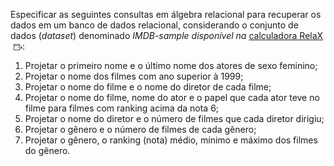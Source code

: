 <td style="width: 100%; text-align: justify; padding: 10px 20px 40px 20px;">
<p>Especificar as seguintes consultas em álgebra relacional para recuperar os dados em um banco de dados relacional, considerando o conjunto de dados (<em>dataset</em>) denominado <em>IMDB-sample disponível na </em><a href="http://verde.icei.pucminas.br" class="external" target="_blank" rel="noreferrer noopener"><span>calculadora RelaX</span><span class="external_link_icon" style="margin-inline-start: 5px; display: inline-block; text-indent: initial; " role="presentation"><svg viewBox="0 0 1920 1920" version="1.1" xmlns="http://www.w3.org/2000/svg" style="width:1em; height:1em; vertical-align:middle; fill:currentColor">
    <path d="M1226.66667,267 C1314.88,267 1386.66667,338.786667 1386.66667,427 L1386.66667,427 L1386.66667,853.666667 L1280,853.666667 L1280,693.666667 L106.666667,693.666667 L106.666667,1493.66667 C106.666667,1523 130.56,1547 160,1547 L160,1547 L1226.66667,1547 C1256.10667,1547 1280,1523 1280,1493.66667 L1280,1493.66667 L1280,1280.33333 L1386.66667,1280.33333 L1386.66667,1493.66667 C1386.66667,1581.88 1314.88,1653.66667 1226.66667,1653.66667 L1226.66667,1653.66667 L160,1653.66667 C71.7866667,1653.66667 0,1581.88 0,1493.66667 L0,1493.66667 L0,427 C0,338.786667 71.7866667,267 160,267 L160,267 Z M1584.37333,709.293333 L1904.37333,1029.29333 C1925.17333,1050.09333 1925.17333,1083.90667 1904.37333,1104.70667 L1904.37333,1104.70667 L1584.37333,1424.70667 L1508.96,1349.29333 L1737.86667,1120.38667 L906.613333,1120.38667 L906.613333,1013.72 L1737.86667,1013.72 L1508.96,784.706667 L1584.37333,709.293333 Z M1226.66667,373.666667 L160,373.666667 C130.56,373.666667 106.666667,397.666667 106.666667,427 L106.666667,427 L106.666667,587 L1280,587 L1280,427 C1280,397.666667 1256.10667,373.666667 1226.66667,373.666667 L1226.66667,373.666667 Z" stroke="none" stroke-width="1" fill-rule="evenodd"></path>
</svg>
<span class="screenreader-only"></span></span></a>:</p>
<ol>
<li>Projetar o primeiro nome e o último nome dos atores de sexo feminino;</li>
<li>Projetar o nome dos filmes com ano superior à 1999;</li>
<li>Projetar o nome do filme e o nome do diretor de cada filme;</li>
<li>Projetar o nome do filme, nome do ator e o papel que cada ator teve no filme para filmes com ranking acima da nota 6;</li>
<li>Projetar o nome do diretor e o número de filmes que cada diretor dirigiu;</li>
<li>Projetar o gênero e o número de filmes de cada gênero;&nbsp;</li>
<li>Projetar o gênero, o ranking (nota) médio, mínimo e máximo dos filmes do gênero.</li>
</ol>
</td>